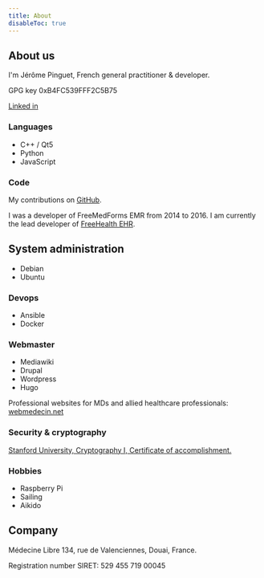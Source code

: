 ```yaml
---
title: About
disableToc: true
---
```


## About us

I'm Jérôme Pinguet, French general practitioner & developer.

GPG key 0xB4FC539FFF2C5B75

[Linked in](https://www.linkedin.com/in/j%C3%A9r%C3%B4me-pinguet-177454b0/)

### Languages

 * C++ / Qt5
 * Python
 * JavaScript

### Code

My contributions on [GitHub](https://github.com/jeromecc).

I was a developer of FreeMedForms EMR from 2014 to 2016. I am currently the lead developer of [FreeHealth EHR](https://github.com/FreeHealth/freehealth).

## System administration
 * Debian
 * Ubuntu

### Devops
 * Ansible
 * Docker

### Webmaster
 * Mediawiki
 * Drupal
 * Wordpress
 * Hugo

Professional websites for MDs and allied healthcare professionals: [webmedecin.net](https://webmedecin.net)

### Security & cryptography
[Stanford University, Cryptography I, Certificate of accomplishment.](/files/coursera-crypto-2014.pdf)

### Hobbies
 * Raspberry Pi
 * Sailing
 * Aikido

## Company
Médecine Libre 134, rue de Valenciennes, Douai, France.

Registration number SIRET: 529 455 719 00045
